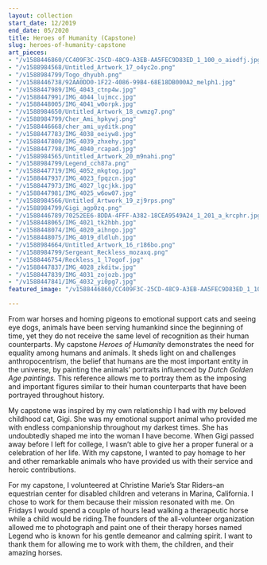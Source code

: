 ```yaml
---
layout: collection
start_date: 12/2019
end_date: 05/2020
title: Heroes of Humanity (Capstone)
slug: heroes-of-humanity-capstone
art_pieces:
- "/v1588446860/CC409F3C-25CD-48C9-A3EB-AA5FEC9D83ED_1_100_o_aiodfj.jpg"
- "/v1588984568/Untitled_Artwork_17_o4yc2o.png"
- "/v1588984799/Togo_dhyubh.png"
- "/v1588446738/92AA0DD0-1F22-4086-99B4-68E18DB000A2_melph1.jpg"
- "/v1588447989/IMG_4043_ctnp4w.jpg"
- "/v1588447991/IMG_4044_lujmcc.jpg"
- "/v1588448005/IMG_4041_w0orpk.jpg"
- "/v1588984650/Untitled_Artwork_18_cwmzg7.png"
- "/v1588984799/Cher_Ami_hpkywj.png"
- "/v1588446668/cher_ami_uyditk.png"
- "/v1588447783/IMG_4038_oeiyw8.jpg"
- "/v1588447800/IMG_4039_zhxehy.jpg"
- "/v1588447798/IMG_4040_rcapad.jpg"
- "/v1588984565/Untitled_Artwork_20_m9nahi.png"
- "/v1588984799/Legend_cch87a.png"
- "/v1588447719/IMG_4052_mkgtog.jpg"
- "/v1588447937/IMG_4023_fpqzcn.jpg"
- "/v1588447973/IMG_4027_lgcjkk.jpg"
- "/v1588447981/IMG_4025_w6ow07.jpg"
- "/v1588984566/Untitled_Artwork_19_zj9rps.png"
- "/v1588984799/Gigi_agp0zq.png"
- "/v1588446789/70252EE6-8DDA-4FFF-A382-18CEA9549A24_1_201_a_krcphr.jpg"
- "/v1588448065/IMG_4021_tk2hbh.jpg"
- "/v1588448074/IMG_4020_aihngo.jpg"
- "/v1588448075/IMG_4019_dldluh.jpg"
- "/v1588984664/Untitled_Artwork_16_r186bo.png"
- "/v1588984799/Sergeant_Reckless_mozaxq.png"
- "/v1588446754/Reckless_1_l7ogof.jpg"
- "/v1588447837/IMG_4028_zkditw.jpg"
- "/v1588447839/IMG_4031_zojozb.jpg"
- "/v1588447841/IMG_4032_yi0pg7.jpg"
featured_image: "/v1588446860/CC409F3C-25CD-48C9-A3EB-AA5FEC9D83ED_1_100_o_aiodfj.jpg"

---
```

From war horses and homing pigeons to emotional support cats and seeing eye dogs, animals have been serving humankind since the beginning of time, yet they do not receive the same level of recognition as their human counterparts. My capstone ​_Heroes of Humanity_​ demonstrates the need for equality among humans and animals. It sheds light on and challenges anthropocentrism, the belief that humans are the most important entity in the universe, by painting the animals’ portraits influenced by ​_Dutch Golden Age paintings._​ This reference allows me to portray them as the imposing and important figures similar to their human counterparts that have been portrayed throughout history.

My capstone was inspired by my own relationship I had with my beloved childhood cat, Gigi. She was my emotional support animal who provided me with endless companionship throughout my darkest times. She has undoubtedly shaped me into the woman I have become. When Gigi passed away before I left for college, I wasn’t able to give her a proper funeral or a celebration of her life. With my capstone, I wanted to pay homage to her and other remarkable animals who have provided us with their service and heroic contributions.

For my capstone, I volunteered at Christine Marie’s Star Riders–an equestrian center for disabled children and veterans in Marina, California. I chose to work for them because their mission resonated with me. On Fridays I would spend a couple of hours lead walking a therapeutic horse while a child would be riding.The founders of the all-volunteer organization allowed me to photograph and paint one of their therapy horses named Legend who is known for his gentle demeanor and calming spirit. I want to thank them for allowing me to work with them, the children, and their amazing horses.